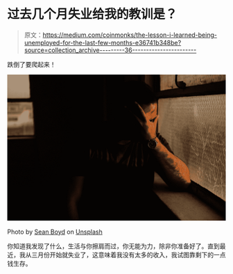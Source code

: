# 过去几个月失业给我的教训是？

> 原文：<https://medium.com/coinmonks/the-lesson-i-learned-being-unemployed-for-the-last-few-months-e36741b348be?source=collection_archive---------36----------------------->

跌倒了要爬起来！

![](img/c470713a55c03b8e9ef3f481a8be161e.png)

Photo by [Sean Boyd](https://unsplash.com/@seanfboyd?utm_source=medium&utm_medium=referral) on [Unsplash](https://unsplash.com?utm_source=medium&utm_medium=referral)

你知道我发现了什么，生活与你擦肩而过，你无能为力，除非你准备好了。直到最近，我从三月份开始就失业了，这意味着我没有太多的收入，我试图靠剩下的一点钱生存。